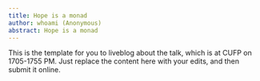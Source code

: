 ```yaml
---
title: Hope is a monad
author: whoami (Anonymous)
abstract: Hope is a monad
---
```


This is the template for you to liveblog about the talk,
which is at CUFP on 1705-1755 PM.  Just replace the content here
with your edits, and then submit it online.
